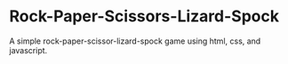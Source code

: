 # Rock-Paper-Scissors-Lizard-Spock
A simple rock-paper-scissor-lizard-spock game using html, css, and javascript.
